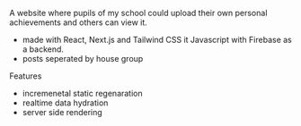 A website where pupils of my school could upload their own personal achievements and others can view it.

- made with React, Next.js and Tailwind CSS it Javascript with Firebase as a backend.
- posts seperated by house group

Features

- incremenetal static regenaration
- realtime data hydration
- server side rendering
